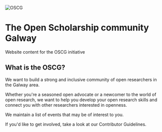 ![OSCG](img/OSC_Galway_logo.png)
# The Open Scholarship community Galway
Website content for the OSCG initiative

## What is the OSCG?

We want to build a strong and inclusive community of open researchers in the Galway area.

Whether you're a seasoned open advocate or a newcomer to the world of open research, we want to help you develop your open research skills and connect you with other researchers interested in openness.

We maintain a list of events that may be of interest to you.

If you'd like to get involved, take a look at our Contributor Guidelines. 
